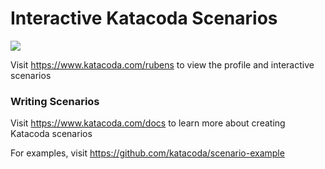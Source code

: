 # Interactive Katacoda Scenarios

[![](http://shields.katacoda.com/katacoda/rubens/count.svg)](https://www.katacoda.com/rubens "Get your profile on Katacoda.com")

Visit https://www.katacoda.com/rubens to view the profile and interactive scenarios

### Writing Scenarios
Visit https://www.katacoda.com/docs to learn more about creating Katacoda scenarios

For examples, visit https://github.com/katacoda/scenario-example
